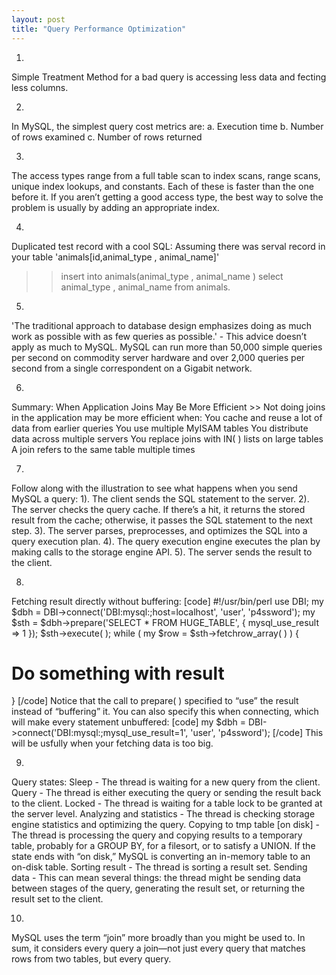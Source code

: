 ```yaml
---
layout: post
title: "Query Performance Optimization"
---
```


1.
Simple Treatment Method for a bad query is accessing less data and fecting less columns.

2.
In MySQL, the simplest query cost metrics are:
a. Execution time
b. Number of rows examined
c. Number of rows returned

3.
The access types range from a full table scan to index scans, range scans, unique index lookups, and constants. Each of these is faster than the one before it. If you aren’t getting a good access type, the best way to solve the problem is usually by adding an appropriate index.

4.
Duplicated test record with a cool SQL:
Assuming there was serval record in your table 'animals[id,animal_type , animal_name]'
>>insert into animals(animal_type , animal_name ) select animal_type , animal_name from animals.

5.
'The traditional approach to database design emphasizes doing as much work as possible with as few queries as possible.' - This advice doesn’t apply as much to MySQL. MySQL can run more than 50,000 simple queries per second on commodity server hardware and over 2,000 queries per second from a single correspondent on a Gigabit network.

6.
Summary: When Application Joins May Be More Efficient >>
Not doing joins in the application may be more efficient when:
You cache and reuse a lot of data from earlier queries
You use multiple MyISAM tables
You distribute data across multiple servers
You replace joins with IN( ) lists on large tables
A join refers to the same table multiple times

7.
Follow along with the illustration to see what happens when you send MySQL a query:
1). The client sends the SQL statement to the server.
2). The server checks the query cache. If there’s a hit, it returns the stored result from the cache; otherwise, it passes the SQL statement to the next step.
3). The server parses, preprocesses, and optimizes the SQL into a query execution plan.
4). The query execution engine executes the plan by making calls to the storage engine API.
5). The server sends the result to the client.

8.
Fetching result directly without buffering:
[code]
#!/usr/bin/perl
use DBI;
my $dbh = DBI->connect('DBI:mysql:;host=localhost', 'user', 'p4ssword');
my $sth = $dbh->prepare('SELECT * FROM HUGE_TABLE', { mysql_use_result => 1 });
$sth->execute( );
while ( my $row = $sth->fetchrow_array( ) ) {
# Do something with result
}
[/code]
Notice that the call to prepare( ) specified to “use” the result instead of “buffering” it. You can also specify this when connecting, which will make every statement unbuffered:
[code]
my $dbh = DBI->connect('DBI:mysql:;mysql_use_result=1', 'user', 'p4ssword');
[/code]
This will be usfully when your fetching data is too big.

9.
Query states:
Sleep -
	The thread is waiting for a new query from the client.
Query -
	The thread is either executing the query or sending the result back to the client.
Locked -
	The thread is waiting for a table lock to be granted at the server level.
Analyzing and statistics -
	The thread is checking storage engine statistics and optimizing the query.
Copying to tmp table [on disk] -
	The thread is processing the query and copying results to a temporary table, probably for a GROUP BY, for a filesort, or to satisfy a UNION. If the state ends with “on disk,” MySQL is converting an in-memory table to an on-disk table.
Sorting result -
	The thread is sorting a result set.
Sending data -
	This can mean several things: the thread might be sending data between stages of the query, generating the result set, or returning the result set to the client.

10.
MySQL uses the term “join” more broadly than you might be used to. In sum, it considers every query a join—not just every query that matches rows from two tables, but every query.
